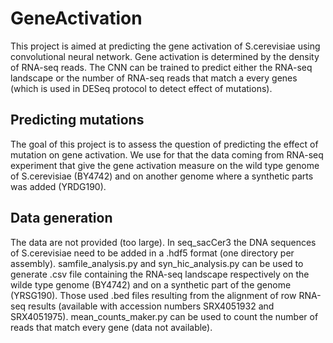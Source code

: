 # GeneActivation

This project is aimed at predicting the gene activation of S.cerevisiae using convolutional neural network. 
Gene activation is determined by the density of RNA-seq reads. The CNN can be trained to predict either the RNA-seq landscape
or the number of RNA-seq reads that match a every genes (which is used in DESeq protocol to detect effect of mutations).

## Predicting mutations

The goal of this project is to assess the question of predicting the effect of mutation on gene activation. 
We use for that the data coming from RNA-seq experiment that give the gene activation measure on the wild type genome of
S.cerevisiae (BY4742) and on another genome where a synthetic parts was added (YRDG190).

## Data generation

The data are not provided (too large). In seq_sacCer3 the DNA sequences of S.cerevisiae need to be added in a .hdf5 format 
(one directory per assembly). 
samfile_analysis.py and syn_hic_analysis.py can be used to generate .csv file containing the RNA-seq landscape respectively on the
wilde type genome (BY4742) and on a synthetic part of the genome (YRSG190). Those used .bed files resulting from the alignment 
of row RNA-seq results (available with accession numbers SRX4051932 and SRX4051975).
mean_counts_maker.py can be used to count the number of reads that match every gene (data not available).
